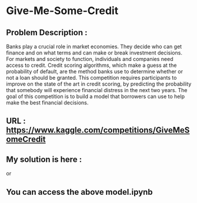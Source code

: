# Give-Me-Some-Credit

## Problem Description : 
Banks play a crucial role in market economies. They decide who can get finance and on what terms and can make or break investment decisions. For markets and society to function, individuals and companies need access to credit. 
Credit scoring algorithms, which make a guess at the probability of default, are the method banks use to determine whether or not a loan should be granted. This competition requires participants to improve on the state of the art in credit scoring, by predicting the probability that somebody will experience financial distress in the next two years.
The goal of this competition is to build a model that borrowers can use to help make the best financial decisions.

## URL : https://www.kaggle.com/competitions/GiveMeSomeCredit

## My solution is here : 
or
## You can access the above model.ipynb
